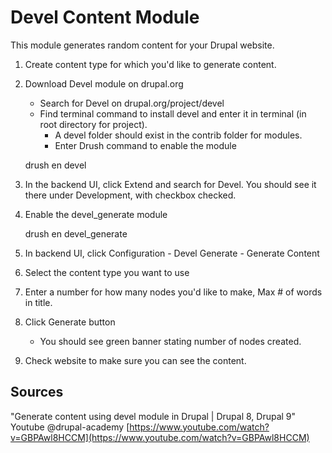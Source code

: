 
# Devel Content Module

This module generates random content for your Drupal website.

1. Create content type for which you'd like to generate content.

2. Download Devel module on drupal.org
   * Search for Devel on drupal.org/project/devel
   * Find terminal command to install devel and enter it in terminal (in root directory for project).
     * A devel folder should exist in the contrib folder for modules. 
     * Enter Drush command to enable the module


    drush en devel

3. In the backend UI, click Extend and search for Devel. You should see it there under Development, with checkbox checked.
4. Enable the devel_generate module

   
    drush en devel_generate
5. In backend UI, click Configuration - Devel Generate - Generate Content
6. Select the content type you want to use 
7. Enter a number for how many nodes you'd like to make, Max # of words in title.
8. Click Generate button
    * You should see green banner stating number of nodes created.
9. Check website to make sure you can see the content.

## Sources
"Generate content using devel module in Drupal | Drupal 8, Drupal 9" Youtube @drupal-academy
[https://www.youtube.com/watch?v=GBPAwl8HCCM](https://www.youtube.com/watch?v=GBPAwl8HCCM)


